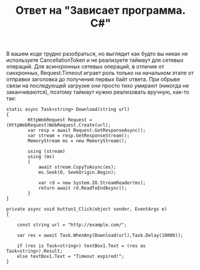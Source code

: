 ﻿---
title: "Ответ на \"Зависает программа. C#\""
se.owner.user_id: 240512
se.owner.display_name: "MSDN.WhiteKnight"
se.owner.link: "https://ru.stackoverflow.com/users/240512/msdn-whiteknight"
se.answer_id: 897089
se.question_id: 897028
se.post_type: answer
se.score: 0
se.is_accepted: True
---
<p>В вашем коде трудно разобраться, но выглядит как будто вы никак не используете CancellationToken и не реализуете таймаут для сетевых операций. Для асинхронных сетевых операций, в отличие от синхронных, Request.Timeout играет роль только на начальном этапе от отправки заголовка до получения первых байт ответа. При обрыве связи на последующей загрузке они просто тихо умирают (никогда не заканчиваются), поэтому таймаут нужно реализовать вручную, как-то так:</p>

<pre><code>static async Task&lt;string&gt; Download(string url)
{            
        HttpWebRequest Request = (HttpWebRequest)WebRequest.Create(url);
        var resp = await Request.GetResponseAsync();
        var stream = resp.GetResponseStream();
        MemoryStream ms = new MemoryStream();

        using (stream)
        using (ms)
        {
            await stream.CopyToAsync(ms);
            ms.Seek(0, SeekOrigin.Begin);

            var rd = new System.IO.StreamReader(ms);
            return await rd.ReadToEndAsync();
        }            
}

private async void button1_Click(object sender, EventArgs e)
{

    const string url = "http://example.com/";                    

    var res = await Task.WhenAny(Download(url),Task.Delay(10000));

    if (res is Task&lt;string&gt;) textBox1.Text = (res as Task&lt;string&gt;).Result;
    else textBox1.Text = "Timeout expired!";
}
</code></pre>
